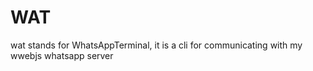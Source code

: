 # WAT

wat stands for WhatsAppTerminal, it is a cli for communicating with my wwebjs whatsapp server
